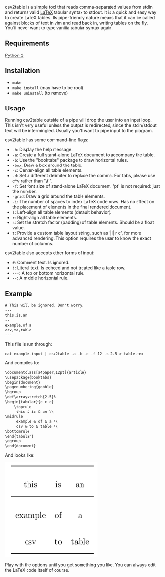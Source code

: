 csv2table is a simple tool that reads comma-separated values from stdin and returns valid [LaTeX](https://www.latex-project.org/) tabular syntax to stdout. It is a quick and easy way to create LaTeX tables. Its pipe-friendly nature means that it can be called against blocks of text in vim and read back in, writing tables on the fly. You'll never want to type vanilla tabular syntax again.

## Requirements

[Python 3](https://www.python.org/)

## Installation

+ `make`
+ `make install` (may have to be root)
+ `make uninstall` (to remove)

## Usage

Running csv2table outside of a pipe will drop the user into an input loop. This isn't very useful unless the output is redirected, since the stdin/stdout text will be intermingled. Usually you'll want to pipe input to the program.

csv2table has some command-line flags:

+ `-h`: Display the help message.
+ `-a`: Create a full stand-alone LaTeX document to accompany the table.
+ `-b`: Use the "booktabs" package to draw horizontal rules.
+ `-box`: Draw a box around the table.
+ `-c`: Center-align all table elements.
+ `-d`: Set a different delimiter to replace the comma. For tabs, please use c^v <tab> rather than '\t`'.
+ `-f`: Set font size of stand-alone LaTeX document. 'pt' is not required: just the number.
+ `-grid`: Draw a grid around the table elements.
+ `-i`: The number of spaces to index LaTeX code rows. Has no effect on the placement of elements in the final rendered document.
+ `l`: Left-align all table elements (default behavior).
+ `r`: Right-align all table elements.
+ `s`: Set the stretch factor (padding) of table elements. Should be a float value.
+ `t`: Provide a custom table layout string, such as '|l| r c', for more advanced rendering. This option requires the user to know the exact number of columns.

csv2table also accepts other forms of input:

+ `#`: Comment text. Is ignored.
+ `!`: Literal text. Is echoed and not treated like a table row.
+ `---`: A top or bottom horizontal rule.
+ `--`: A middle horizontal rule.

## Example

    # This will be ignored. Don't worry.
    ---
    this,is,an
    --
    example,of,a
    csv,to,table
    ---

This file is run through:

    cat example-input | csv2table -a -b -c -f 12 -s 2.5 > table.tex

And compiles to:

    \documentclass[a4paper,12pt]{article}
    \usepackage{booktabs}
    \begin{document}
    \pagenumbering{gobble}
    \bgroup
    \def\arraystretch{2.5}%
    \begin{tabular}{c c c} 
        \toprule
         this & is & an \\
    \midrule
         example & of & a \\
         csv & to & table \\
    \bottomrule
    \end{tabular}
    \egroup
    \end{document}

And looks like:

[![table rendered in LaTeX](https://raw.githubusercontent.com/jimd1989/csv2table/master/csv2latex-1.png)](https://raw.githubusercontent.com/jimd1989/csv2table/master/csv2latex-1.png)

Play with the options until you get something you like. You can always edit the LaTeX code itself of course.
